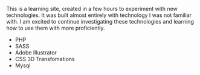 This is a learning site, created in a few hours to experiment with new technologies. It was built almost entirely with technology I was not familiar with. I am excited to continue investigating these technologies and learning how to use them with more proficiently.

* PHP
* SASS
* Adobe Illustrator
* CSS 3D Transfomations
* Mysql
